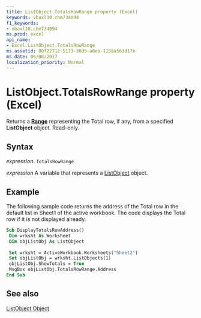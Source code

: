 ```yaml
---
title: ListObject.TotalsRowRange property (Excel)
keywords: vbaxl10.chm734094
f1_keywords:
- vbaxl10.chm734094
ms.prod: excel
api_name:
- Excel.ListObject.TotalsRowRange
ms.assetid: 80f22712-5113-30d9-a0ea-1158a563d17b
ms.date: 06/08/2017
localization_priority: Normal
---
```



# ListObject.TotalsRowRange property (Excel)

 Returns a **[Range](Excel.Range(object).md)** representing the Total row, if any, from a specified **ListObject** object. Read-only.


## Syntax

_expression_. `TotalsRowRange`

_expression_ A variable that represents a [ListObject](Excel.ListObject.md) object.


## Example

The following sample code returns the address of the Total row in the default list in Sheet1 of the active workbook. The code displays the Total row if it is not displayed already.


```vb
Sub DisplayTotalsRowAddress() 
 Dim wrksht As Worksheet 
 Dim objListObj As ListObject 
 
 Set wrksht = ActiveWorkbook.Worksheets("Sheet2") 
 Set objListObj = wrksht.ListObjects(1) 
 objListObj.ShowTotals = True 
 MsgBox objListObj.TotalsRowRange.Address 
End Sub
```


## See also


[ListObject Object](Excel.ListObject.md)

